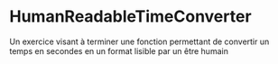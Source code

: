 # HumanReadableTimeConverter
Un exercice visant à terminer une fonction permettant de convertir un temps en secondes en un format lisible par un être humain

